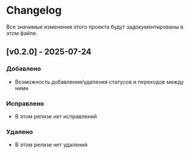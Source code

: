 # Changelog

Все значимые изменения этого проекта будут задокументированы в этом файле.

## [v0.2.0] - 2025-07-24

### Добавлено
- Возможность добавления/удаления статусов и переходов между ними

### Исправлено
- В этом релизе нет исправлений

### Удалено
- В этом релизе нет удалений